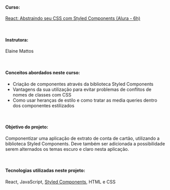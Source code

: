 #### Curso:
[React: Abstraindo seu CSS com Styled Components (Alura - 6h)](https://cursos.alura.com.br/course/react-styled-components)

&nbsp; 

#### Instrutora:
Elaine Mattos

&nbsp; 

#### Conceitos abordados neste curso:
- Criação de componentes através da biblioteca Styled Components 
- Vantagens da sua utilização para evitar problemas de conflitos de nomes de classes com CSS
- Como usar heranças de estilo e como tratar as media queries dentro dos componentes estilizados

&nbsp; 

#### Objetivo do projeto:
Componentizar uma aplicação de extrato de conta de cartão, utilizando a biblioteca Styled Components. Deve também ser adicionada a possibilidade serem alternados os temas escuro e claro nesta aplicação.

&nbsp; 

#### Tecnologias utilizadas neste projeto: 
React, JavaScript, [Styled Components](https://styled-components.com/), HTML e CSS